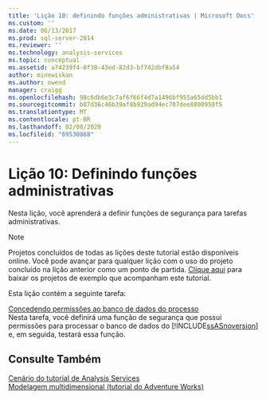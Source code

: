 ```yaml
---
title: 'Lição 10: definindo funções administrativas | Microsoft Docs'
ms.custom: ''
ms.date: 06/13/2017
ms.prod: sql-server-2014
ms.reviewer: ''
ms.technology: analysis-services
ms.topic: conceptual
ms.assetid: a74239f4-0f38-43ed-82d3-bf742dbf8a54
author: minewiskan
ms.author: owend
manager: craigg
ms.openlocfilehash: 98c6db6e3c7af6f66f4d7a1496bf955a65dd5bb1
ms.sourcegitcommit: b87d36c46b39af8b929ad94ec707dee8800950f5
ms.translationtype: MT
ms.contentlocale: pt-BR
ms.lasthandoff: 02/08/2020
ms.locfileid: "69530868"
---
```

# <a name="lesson-10-defining-administrative-roles"></a>Lição 10: Definindo funções administrativas
  Nesta lição, você aprenderá a definir funções de segurança para tarefas administrativas.  
  
> [!NOTE]  
>  Projetos concluídos de todas as lições deste tutorial estão disponíveis online. Você pode avançar para qualquer lição com o uso do projeto concluído na lição anterior como um ponto de partida. [Clique aqui](https://go.microsoft.com/fwlink/?LinkID=221866) para baixar os projetos de exemplo que acompanham este tutorial.  
  
 Esta lição contém a seguinte tarefa:  
  
 [Concedendo permissões ao banco de dados do processo](lesson-10-granting-process-database-permissions.md)  
 Nesta tarefa, você definirá uma função de segurança que possui permissões para processar o banco de dados do [!INCLUDE[ssASnoversion](../includes/ssasnoversion-md.md)] e, em seguida, testará essa função.  
  
## <a name="see-also"></a>Consulte Também  
 [Cenário do tutorial de Analysis Services](analysis-services-tutorial-scenario.md)   
 [Modelagem multidimensional &#40;tutorial do Adventure Works&#41;](multidimensional-modeling-adventure-works-tutorial.md)  
  
  
